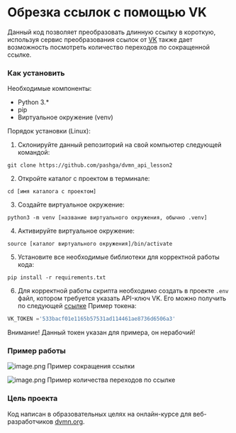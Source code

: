# Обрезка ссылок с помощью VK

Данный код позволяет преобразовать длинную ссылку в короткую, используя сервис преобразования ссылок от [VK](https://vk.com/cc)
также дает возможность посмотреть количество переходов по сокращенной ссылке.

### Как установить

Необходимые компоненты:
* Python 3.*
* pip
* Виртуальное окружение (venv)

Порядок установки (Linux):

1. Склонируйте данный репозиторий на свой компьютер следующей командой:

```
git clone https://github.com/pashga/dvmn_api_lesson2
```

2. Откройте каталог с проектом в терминале:

```
cd [имя каталога с проектом]
```

3. Создайте виртуальное окружение:

```
python3 -m venv [название виртуального окружения, обычно .venv]
```

4. Активируйте виртуальное окружение:

```
source [каталог виртуального окружения]/bin/activate
```

5. Установите все необходимые библиотеки для корректной работы кода:

```
pip install -r requirements.txt
```
6. Для корректной работы скрипта необходимо создать в проекте ```.env``` файл, котором требуется указать API-ключ VK.
Его можно получить по следующей [ссылке](https://id.vk.com/about/business/go/docs/ru/vkid/latest/vk-id/connection/create-application)
Пример токена:

```python
VK_TOKEN ='533bacf01e1165b57531ad114461ae8736d6506a3'
```
Внимание! Данный токен указан для примера, он нерабочий!

### Пример работы

![image.png](https://i.postimg.cc/RF4xxWH4/image.png)
Пример сокращения ссылки

![image.png](https://i.postimg.cc/g0vb7Vrg/image.png)
Пример количества переходов по ссылке

### Цель проекта

Код написан в образовательных целях на онлайн-курсе для веб-разработчиков [dvmn.org](https://dvmn.org/).